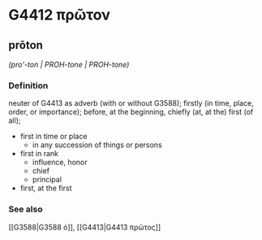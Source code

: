# G4412 πρῶτον

## prōton

_(pro'-ton | PROH-tone | PROH-tone)_

### Definition

neuter of G4413 as adverb (with or without G3588); firstly (in time, place, order, or importance); before, at the beginning, chiefly (at, at the) first (of all); 

- first in time or place
  - in any succession of things or persons
- first in rank
  - influence, honor
  - chief
  - principal
- first, at the first

### See also

[[G3588|G3588 ὁ]], [[G4413|G4413 πρῶτος]]
